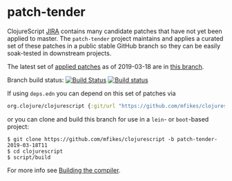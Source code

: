 # patch-tender
ClojureScript [JIRA](https://dev.clojure.org/jira/browse/CLJS) contains many candidate patches that have not yet been applied to master.
The `patch-tender` project maintains and applies a curated set of these patches in a public stable GitHub branch so they can be easily soak-tested in downstream projects.

The latest set of [applied patches](https://github.com/clojure/clojurescript/compare/master...mfikes:patch-tender-2019-03-18T11) as of 2019-03-18 are in [this branch](https://github.com/mfikes/clojurescript/commits/patch-tender-2019-03-18T11).

Branch build status: [![Build Status](https://travis-ci.org/mfikes/clojurescript.svg?branch=patch-tender-2019-03-18T11)](https://travis-ci.org/mfikes/clojurescript) [![Build status](https://ci.appveyor.com/api/projects/status/oggs1yydb8c2t6pa/branch/patch-tender-2019-03-18T11?svg=true)](https://ci.appveyor.com/project/mfikes/clojurescript/branch/patch-tender-2019-03-18T11)

If using `deps.edn` you can depend on this set of patches via
```clojure
org.clojure/clojurescript {:git/url "https://github.com/mfikes/clojurescript" :sha "6d50d7c9578fa21c9592ef81c12ec4abd5ecb321"}
```

or you can clone and build this branch for use in a `lein`- or `boot`-based project:

```
$ git clone https://github.com/mfikes/clojurescript -b patch-tender-2019-03-18T11
$ cd clojurescript
$ script/build
```
For more info see [Building the compiler](https://clojurescript.org/community/building).